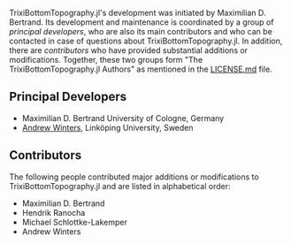 TrixiBottomTopography.jl's development was initiated by Maximilian D. Bertrand.
Its development and maintenance is coordinated by a group of *principal developers*,
who are also its main contributors and who can be contacted in case of
questions about TrixiBottomTopography.jl. In addition, there are *contributors* who have
provided substantial additions or modifications. Together, these two groups form
"The TrixiBottomTopography.jl Authors" as mentioned in the [LICENSE.md](LICENSE.md) file.

## Principal Developers
* Maximilian D. Bertrand
  University of Cologne, Germany
* [Andrew Winters](https://liu.se/en/employee/andwi94),
  Linköping University, Sweden

## Contributors
The following people contributed major additions or modifications to TrixiBottomTopography.jl and
are listed in alphabetical order:

* Maximilian D. Bertrand
* Hendrik Ranocha
* Michael Schlottke-Lakemper
* Andrew Winters